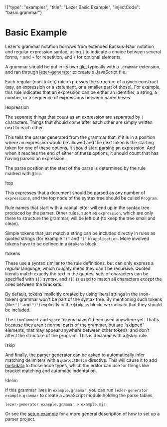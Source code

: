 !{"type": "examples", "title": "Lezer Basic Example", "injectCode": "basic.grammar"}

# Basic Example

Lezer's grammar notation borrows from extended Backus-Naur notation
and regular expression syntax, using `|` to indicate a choice between
several forms, `*` and `+` for repetition, and `?` for optional
elements.

A grammar should be put in its own [file](./basic.grammar), typically
with a `.grammar` extension, and ran through
[lezer-generator](https://lezer.codemirror.net/docs/guide/#building-a-grammar)
to create a JavaScript file.

Each regular (non-token) rule expresses the structure of a given
construct (say, an expression or a statement, or a smaller part of
those). For example, this rule indicates that an expression can be
either an identifier, a string, a number, or a sequence of expressions
between parentheses.

!expression

The separate things that count as an expression are separated by `|`
characters. Things that should come after each other are simply
written next to each other.

This tells the parser generated from the grammar that, if it is in a
position where an expression would be allowed and the next token is
the starting token for one of these options, it should start parsing
an expression. And when it reaches the end of either of these options,
it should count that has having parsed an expression.

The parse position at the start of the parse is determined by the rule
marked with `@top`.

!top

This expresses that a document should be parsed as any number of
`expression`s, and the top node of the syntax tree should be called
`Program`.

Rule names that start with a capital letter will end up in the syntax
tree produced by the parser. Other rules, such as `expression`, which
are only there to structure the grammar, will be left out (to keep the
tree small and clean).

Simple tokens that just match a string can be included directly in
rules as quoted strings (for example `"("` and `")"` in `Application`.
More involved tokens have to be defined in a `@tokens` block:

!tokens

These use a syntax similar to the rule definitions, but can only
express a _regular_ language, which roughly mean they can't be
recursive. Quoted literals match exactly the text in the quotes, sets
of characters can be specified with `$[]` syntax, and `![]` is used to
match all characters _except_ the ones between the brackets.

By default, tokens implicitly created by using literal strings in the
(non-token) grammar won't be part of the syntax tree. By mentioning
such tokens (like `"("` and `")"`) explicitly in the `@tokens` block,
we indicate that they should be included.

The `LineComment` and `space` tokens haven't been used anywhere yet.
That's because they aren't normal parts of the grammar, but are
“skipped” elements, that may appear anywhere between other tokens, and
don't affect the structure of the program. This is declared with a
`@skip` rule.

!skip

And finally, the parser generator can be asked to automatically infer
matching delimiters with a `@detectDelim` directive. This will cause
it to add
[metadata](https://lezer.codemirror.net/docs/ref/#tree.NodeProp^closedBy)
to those node types, which the editor can use for things like bracket
matching and automatic indentation.

!delim

If this grammar lives in `example.grammar`, you can run
`lezer-generator example.grammar` to create a JavaScript module
holding the parse tables.

```
lezer-generator example.grammar > example.mjs
```

Or see the [setup example](../setup/) for a more general description
of how to set up a parser project.